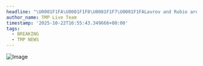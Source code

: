 ```yaml
---
headline: "\U0001F1FA\U0001F1F8\U0001F1F7\U0001F1FALavrov and Rubio are expected to meet in Budapest on Oct. 30, an anonymous German official told the Financial Times."
author_name: TMP Live Team
timestamp: '2025-10-22T16:55:43.349666+00:00'
tags:
  - BREAKING
  - TMP NEWS
---
```

![Image](https://i.postimg.cc/xCvVJpVh/IMG-20251022-222458-777.jpg)
